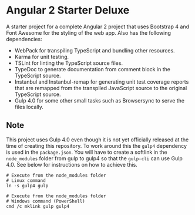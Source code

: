 # Angular 2 Starter Deluxe
A starter project for a complete Angular 2 project that uses Bootstrap 4 and Font Awesome for the styling of the web app. Also has 
the following dependencies:

 - WebPack for transpiling TypeScript and bundling other resources.
 - Karma for unit testing.
 - TSLint for linting the TypeScript source files.
 - TypeDoc to generate documentation from comment block in the TypeScript source.
 - Instanbul and Instanbul-remap for generating unit test coverage reports that are remapped from the transpiled JavaScript source
 to the original TypeScript source.
 - Gulp 4.0 for some other small tasks such as Browsersync to serve the files locally.

## Note
This project uses Gulp 4.0 even though it is not yet officially released at the time of creating this repository. To work around this
the `gulp4` dependency is used in the `package.json`. You will have to create a softlink in the `node_modules` folder from gulp to gulp4
so that the `gulp-cli` can use Gulp 4.0. See below for instructions on how to achieve this.
    
    # Execute from the node_modules folder
    # Linux command
    ln -s gulp4 gulp
    
    # Execute from the node_modules folder
    # Windows command (PowerShell)
    cmd /c mklink gulp gulp4